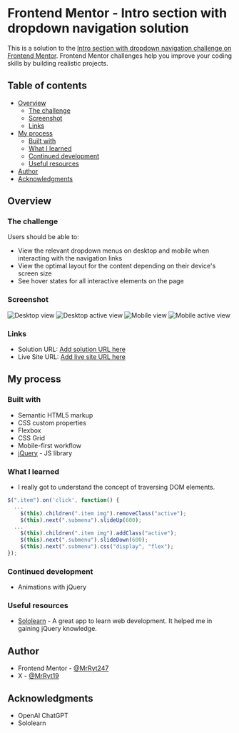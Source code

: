 # Frontend Mentor - Intro section with dropdown navigation solution

This is a solution to the [Intro section with dropdown navigation challenge on Frontend Mentor](https://www.frontendmentor.io/challenges/intro-section-with-dropdown-navigation-ryaPetHE5). Frontend Mentor challenges help you improve your coding skills by building realistic projects. 

## Table of contents

- [Overview](#overview)
  - [The challenge](#the-challenge)
  - [Screenshot](#screenshot)
  - [Links](#links)
- [My process](#my-process)
  - [Built with](#built-with)
  - [What I learned](#what-i-learned)
  - [Continued development](#continued-development)
  - [Useful resources](#useful-resources)
- [Author](#author)
- [Acknowledgments](#acknowledgments)

## Overview

### The challenge

Users should be able to:

- View the relevant dropdown menus on desktop and mobile when interacting with the navigation links
- View the optimal layout for the content depending on their device's screen size
- See hover states for all interactive elements on the page

### Screenshot

![Desktop view](./design/desktop%20view.jpeg)
![Desktop active view](./design/desktop%20active%20view.jpeg)
![Mobile view](./design/mobile%20view.png)
![Mobile active view](./design/mobile%20active%20view.jpeg)

### Links

- Solution URL: [Add solution URL here](https://your-solution-url.com)
- Live Site URL: [Add live site URL here](https://your-live-site-url.com)

## My process

### Built with

- Semantic HTML5 markup
- CSS custom properties
- Flexbox
- CSS Grid
- Mobile-first workflow
- [jQuery](https://jquery.com/) - JS library

### What I learned

- I really got to understand the concept of traversing DOM elements.

```js
$(".item").on('click', function() { 
  ...
    $(this).children(".item img").removeClass("active");
    $(this).next(".submenu").slideUp(600);
  ...  
    $(this).children(".item img").addClass("active");
    $(this).next(".submenu").slideDown(600);
    $(this).next(".submenu").css("display", "flex");        
});
```

### Continued development

- Animations with jQuery

### Useful resources

- [Sololearn](https://www.sololearn.com) - A great app to learn web development. It helped me in gaining jQuery knowledge.

## Author

- Frontend Mentor - [@MrRyt247](https://www.frontendmentor.io/profile/MrRyt247)
- X - [@MrRyt19](https://www.twitter.com/MrRyt19)

## Acknowledgments

- OpenAI ChatGPT
- Sololearn